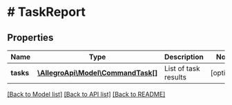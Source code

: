 # # TaskReport

## Properties

Name | Type | Description | Notes
------------ | ------------- | ------------- | -------------
**tasks** | [**\AllegroApi\Model\CommandTask[]**](CommandTask.md) | List of task results | [optional]

[[Back to Model list]](../../README.md#models) [[Back to API list]](../../README.md#endpoints) [[Back to README]](../../README.md)
